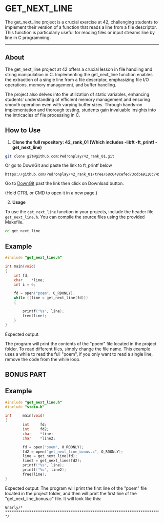 # GET_NEXT_LINE

The get_next_line project is a crucial exercise at 42, challenging students to implement their version of a function that reads a line from a file descriptor. This function is particularly useful for reading files or input streams line by line in C programming.

---

## About

The get_next_line project at 42 offers a crucial lesson in file handling and string manipulation in C. Implementing the get_next_line function enables the extraction of a single line from a file descriptor, emphasizing file I/O operations, memory management, and buffer handling.

The project also delves into the utilization of static variables, enhancing students' understanding of efficient memory management and ensuring smooth operation even with varying buffer sizes. Through hands-on implementation and thorough testing, students gain invaluable insights into the intricacies of file processing in C.

## How to Use

1. **Clone the full repository: 42_rank_01 (Which includes -libft -ft_printf -get_next_line)**

```bash --
git clone git@github.com:Pedronplay/42_rank_01.git
``` 
 Or go to DownGit and paste the link to ft_printf below 
```
https://github.com/Pedronplay/42_rank_01/tree/68c648cefed73cdba9110c745daf5bacc9aca0e6/get_next_line
```
<p>Go to <a href="https://minhaskamal.github.io/DownGit/#/home" target="_blank">DownGit</a> past the link then click on Download button.</p>
<p>(Hold CTRL or CMD to open it in a new page.)</p>

2. **Usage**

To use the `get_next_line` function in your projects, include the header file `get_next_line.h`. You can compile the source files using the provided Makefile.

```bash
cd get_next_line
```

## Example

```c
#include "get_next_line.h"

int	main(void)
{
	int	fd;
	char	*line;
 	int i = 0;

	fd = open("poem", O_RDONLY);
	while ((line = get_next_line(fd)))
	{

		printf("%s", line);
		free(line);
	}
}
```

Expected output:

The program will print the contents of the "poem" file located in the project folder. 
To read different files, simply change the file name. 
This example uses a while to read the full "poem", if you only want to read a single line, remove the code from the while loop.

## BONUS PART


## Example 
```c
#include "get_next_line.h"
#include "stdio.h"

int     main(void)
{
        int     fd;
        int     fd2;
        char    *line;
        char    *line2;

        fd = open("poem", O_RDONLY);
        fd2 = open("get_next_line_bonus.c", O_RDONLY);
        line = get_next_line(fd);
        line2 = get_next_line(fd2);
        printf("%s", line);
        printf("%s", line2);
        free(line);
}
```
Expected output:
The program will print the first line of the "poem" file located in the project folder, and then will print the first line of the "get_next_line_bonus.c" file.
It will look like this: 
```
Gnarly/* ************************************************************************** */
```



